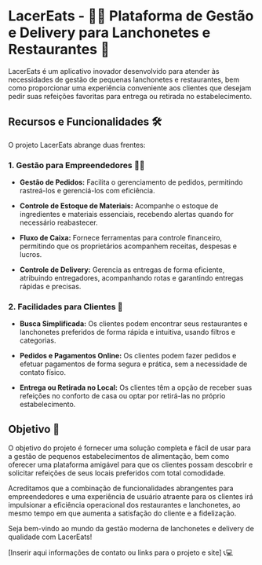 # LacerEats - 🍔🍕 Plataforma de Gestão e Delivery para Lanchonetes e Restaurantes 🚀

LacerEats é um aplicativo inovador desenvolvido para atender às necessidades de gestão de pequenas lanchonetes e restaurantes, bem como proporcionar uma experiência conveniente aos clientes que desejam pedir suas refeições favoritas para entrega ou retirada no estabelecimento.

## Recursos e Funcionalidades 🛠️

O projeto LacerEats abrange duas frentes:

### 1. Gestão para Empreendedores 👩‍💼

- **Gestão de Pedidos:** Facilita o gerenciamento de pedidos, permitindo rastreá-los e gerenciá-los com eficiência.

- **Controle de Estoque de Materiais:** Acompanhe o estoque de ingredientes e materiais essenciais, recebendo alertas quando for necessário reabastecer.

- **Fluxo de Caixa:** Fornece ferramentas para controle financeiro, permitindo que os proprietários acompanhem receitas, despesas e lucros.

- **Controle de Delivery:** Gerencia as entregas de forma eficiente, atribuindo entregadores, acompanhando rotas e garantindo entregas rápidas e precisas.

### 2. Facilidades para Clientes 🙌

- **Busca Simplificada:** Os clientes podem encontrar seus restaurantes e lanchonetes preferidos de forma rápida e intuitiva, usando filtros e categorias.

- **Pedidos e Pagamentos Online:** Os clientes podem fazer pedidos e efetuar pagamentos de forma segura e prática, sem a necessidade de contato físico.

- **Entrega ou Retirada no Local:** Os clientes têm a opção de receber suas refeições no conforto de casa ou optar por retirá-las no próprio estabelecimento.

## Objetivo 🎯

O objetivo do projeto é fornecer uma solução completa e fácil de usar para a gestão de pequenos estabelecimentos de alimentação, bem como oferecer uma plataforma amigável para que os clientes possam descobrir e solicitar refeições de seus locais preferidos com total comodidade.

Acreditamos que a combinação de funcionalidades abrangentes para empreendedores e uma experiência de usuário atraente para os clientes irá impulsionar a eficiência operacional dos restaurantes e lanchonetes, ao mesmo tempo em que aumenta a satisfação do cliente e a fidelização.

Seja bem-vindo ao mundo da gestão moderna de lanchonetes e delivery de qualidade com LacerEats!

[Inserir aqui informações de contato ou links para o projeto e site] 📞💻
